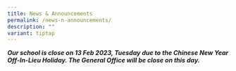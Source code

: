 ```yaml
---
title: News & Announcements
permalink: /news-n-announcements/
description: ""
variant: tiptap
---
```

<p></p><p><strong><em>Our school is close on 13 Feb 2023, Tuesday due to the Chinese New Year Off-In-Lieu Holiday. The General Office will be close on this day.</em></strong></p><p></p>